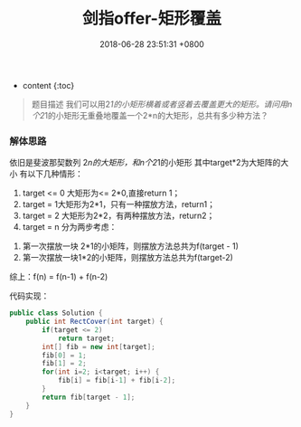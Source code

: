 ﻿---
layout: post
title:  "剑指offer-矩形覆盖"
date:   2018-06-28 23:51:31 +0800
categories: 剑指offer 
tags: 递归 迭代 斐波那契数列
---

* content
{:toc}

> 题目描述
我们可以用2*1的小矩形横着或者竖着去覆盖更大的矩形。请问用n个2*1的小矩形无重叠地覆盖一个2*n的大矩形，总共有多少种方法？

### 解体思路
依旧是斐波那契数列
2*n的大矩形，和n个2*1的小矩形
其中target*2为大矩阵的大小
有以下几种情形：
1. ️target <= 0 大矩形为<= 2*0,直接return 1；
2. ️target = 1大矩形为2*1，只有一种摆放方法，return1；
3. ️target = 2 大矩形为2*2，有两种摆放方法，return2；
4. ️target = n 分为两步考虑：
1) 第一次摆放一块 2*1的小矩阵，则摆放方法总共为f(target - 1)
2) 第一次摆放一块1*2的小矩阵，则摆放方法总共为f(target-2)

综上：f(n) = f(n-1) + f(n-2)

代码实现：
```java
public class Solution {
    public int RectCover(int target) {
        if(target <= 2)
            return target;
        int[] fib = new int[target];
        fib[0] = 1;
        fib[1] = 2;
        for(int i=2; i<target; i++) {
            fib[i] = fib[i-1] + fib[i-2];
        }
        return fib[target - 1];
    }
}
```


